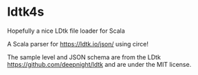 # ldtk4s
Hopefully a nice LDtk file loader for Scala

A Scala parser for https://ldtk.io/json/ using circe!

The sample level and JSON schema are from the LDtk https://github.com/deepnight/ldtk and are under the MIT license.
